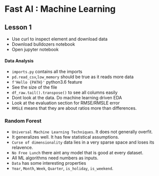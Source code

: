 # Fast AI : Machine Learning

## Lesson 1
- Use curl to inspect element and download data
- Download bulldozers notebook
- Open jupyter notebook

#### Data Analysis
- `imports.py` contains all the imports
- `pd.read_csv`,`low_memory` should be true as it reads more data
- `f'Hello {PATH}'` python3.6 feature
- See the size of the file
- `df_raw.tail().transpose()` to see all columns easily
- Dont look at the data. Do machine learning driven EDA
- Look at the evaluation section for RMSE/RMSLE error
- `RMSLE` means that they are about ratios more than differences.

### Random Forest
- `Universal Machine Learning Techniques`. It does not generally overfit.
- It generalizes well. It has few statistical assumptions.
- `Curse of dimensionality` data lies in a very sparse space and loses its relavence.
- `No Free Lunch` there aint any model that is good at every dataset.
- All ML algorithms need numbers as inputs.
- `Data` has some interesting properties
- `Year`, `Month`, `Week`, `Quarter`, `is_holiday`, `is_weekend`.
